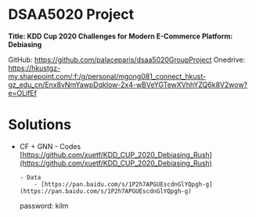 # DSAA5020 Project

**Title: KDD Cup 2020 Challenges for Modern E-Commerce Platform: Debiasing**

GitHub: https://github.com/palaceparis/dsaa5020GroupProject
Onedrive: https://hkustgz-my.sharepoint.com/:f:/g/personal/mgong081_connect_hkust-gz_edu_cn/Enx8vNmYawpDqkIow-2x4-wBVeYGTewXVhhYZQ6k8V2wow?e=OLifEf

# Solutions

- CF + GNN - Codes
  [https://github.com/xuetf/KDD_CUP_2020_Debiasing_Rush](https://github.com/xuetf/KDD_CUP_2020_Debiasing_Rush)

      - Data
          - [https://pan.baidu.com/s/1P2h7APGUEscdnGlYQpgh-g](https://pan.baidu.com/s/1P2h7APGUEscdnGlYQpgh-g)

  password: kilm
